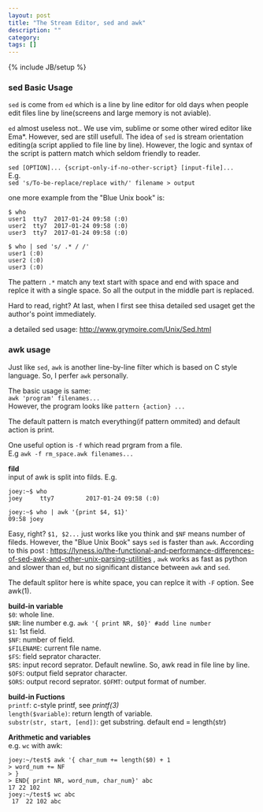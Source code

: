 ```yaml
---
layout: post
title: "The Stream Editor, sed and awk"
description: ""
category: 
tags: []
---
```

{% include JB/setup %}
### sed Basic Usage

`sed` is come from `ed` which is a line by line editor for old days when people edit files line by line(screens and large memory is not aviable).   

`ed` almost useless not.. We use vim, sublime or some other wired editor like Ema*. However, sed are still usefull.  The idea of `sed` is stream orientation editing(a script applied to file line by line). However, the logic and syntax of the script is pattern match which seldom friendly to reader.  

`sed [OPTION]... {script-only-if-no-other-script} [input-file]...`  
E.g.  
`sed 's/To-be-replace/replace with/' filename > output`  

one more example from the "Blue Unix book" is:

```
$ who
user1  tty7  2017-01-24 09:58 (:0)  
user2  tty7  2017-01-24 09:58 (:0)  
user3  tty7  2017-01-24 09:58 (:0)  

$ who | sed 's/ .* / /'
user1 (:0)  
user2 (:0)  
user3 (:0)  
```  

The pattern ` .* ` match any text start with space and end with space and replce it with a single space.  So all the output in the middle part is replaced.   

Hard to read, right? At last, when I first see thisa detailed sed usaget get the author's point immediately.    

a detailed sed usage: http://www.grymoire.com/Unix/Sed.html  

### awk usage  
Just like `sed`, `awk` is another line-by-line filter which is based on C style language. So, I perfer `awk` personally.  

The basic usage is same:  
`awk 'program' filenames...`  
However, the program looks like `pattern {action} ...`   

The default pattern is match everything(if pattern ommited) and default action is print. 

One useful option is `-f` which read prgram from a file.  
E.g `awk -f rm_space.awk filenames...`  

**fild**  
input of awk is split into filds.  E.g.  

```
joey:~$ who
joey     tty7         2017-01-24 09:58 (:0)

joey:~$ who | awk '{print $4, $1}' 
09:58 joey
``` 

Easy, right?  `$1, $2...` just works like you think and `$NF` means number of fileds.  However, the "Blue Unix Book" says `sed` is faster than `awk`.  According to this post : https://lyness.io/the-functional-and-performance-differences-of-sed-awk-and-other-unix-parsing-utilities  , `awk` works as fast as python and slower than `ed`,  but no significant distance between `awk` and `sed`.  

The default splitor here is white space, you can replce it with `-F` option.  See awk(1).  

**build-in variable**    
`$0`: whole line.  
`$NR`: line number e.g. `awk '{ print NR, $0}' #add line number`   
`$1`: 1st field.  
`$NF`: number of field.  
`$FILENAME`: current file name.  
`$FS`: field seprator character.  
`$RS`: input record seprator. Default newline.  So, awk read in file line by line.  
`$OFS`: output field seprator character.  
`$ORS`: output record seprator.
`$OFMT`: output format of number.

**build-in Fuctions**  
`printf`: c-style printf, see *printf(3)*  
`length($variable)`: return length of variable.  
`substr(str, start, [end])`: get substring. default end = length(str)  


**Arithmetic and variables**  
e.g. `wc` with awk:   	
```
joey:~/test$ awk '{ char_num += length($0) + 1
> word_num += NF
> }
> END{ print NR, word_num, char_num}' abc
17 22 102
joey:~/test$ wc abc
 17  22 102 abc
```






